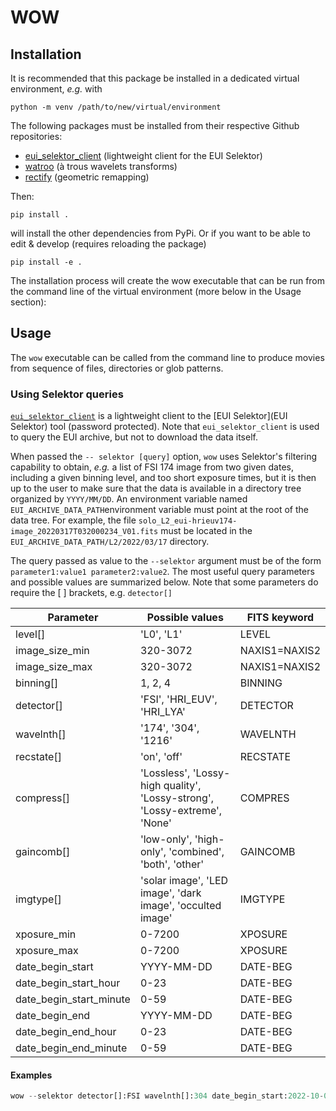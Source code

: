 # WOW

## Installation

It is recommended that this package be installed in a dedicated virtual environment, *e.g.* with 

```shell
python -m venv /path/to/new/virtual/environment
```

The following packages must be installed from their respective Github repositories: 

 * [eui_selektor_client](https://github.com/gpelouze/eui_selektor_client) (lightweight client for the EUI Selektor)
 * [watroo](https://github.com/frederic-auchere/wavelets) (à trous wavelets transforms)
 * [rectify](https://github.com/frederic-auchere/rectify) (geometric remapping)

Then:

```shell
pip install .
```

will install the other dependencies from PyPi. Or if you want to be able to edit & develop (requires reloading the package)

```shell
pip install -e .
```

The installation process will create the wow executable that can be run from the command line of the virtual environment (more below in the Usage section):

## Usage

The `wow` executable can be called from the command line to produce movies from sequence of files, directories or glob patterns.

### Using Selektor queries

[`eui_selektor_client`](https://github.com/gpelouze/eui_selektor_client) is a lightweight client to the [EUI Selektor](EUI Selektor) tool (password protected). Note that `eui_selektor_client` is used to query the EUI archive, but not to download the data itself.

When passed the `-- selektor [query]` option, `wow` uses Selektor's filtering capability to obtain, *e.g.* a list of FSI 174 image from two given dates, including a given binning level, and too short exposure times, but it is then up to the user to make sure that the data is available in a directory tree organized by `YYYY/MM/DD`. An environment variable named `EUI_ARCHIVE_DATA_PATH`environment variable must point at the root of the data tree. For example, the file `solo_L2_eui-hrieuv174-image_20220317T032000234_V01.fits` must be located in the `EUI_ARCHIVE_DATA_PATH/L2/2022/03/17` directory.

The query passed as value to the `--selektor` argument must be of the form `parameter1:value1 parameter2:value2`. The most useful query parameters and possible values are summarized below. Note that some parameters do require the [ ] brackets, e.g. `detector[]`

| Parameter               | Possible values                                                           | FITS keyword  |
|-------------------------|---------------------------------------------------------------------------|---------------|
| level[]                 | 'L0', 'L1'                                                                | LEVEL         |
| image_size_min          | 320-3072                                                                  | NAXIS1=NAXIS2 |
| image_size_max          | 320-3072                                                                  | NAXIS1=NAXIS2 |
| binning[]               | 1, 2, 4                                                                   | BINNING       |
| detector[]              | 'FSI', 'HRI_EUV', 'HRI_LYA'                                               | DETECTOR      |
| wavelnth[]              | '174', '304', '1216'                                                      | WAVELNTH      |
| recstate[]              | 'on', 'off'                                                               | RECSTATE      |
| compress[]              | 'Lossless', 'Lossy-high quality', 'Lossy-strong', 'Lossy-extreme', 'None' | COMPRES       |
| gaincomb[]              | 'low-only', 'high-only', 'combined', 'both', 'other'                      | GAINCOMB      |
| imgtype[]               | 'solar image', 'LED image', 'dark image', 'occulted image'                | IMGTYPE       |
| xposure_min             | 0-7200                                                                    | XPOSURE       |
| xposure_max             | 0-7200                                                                    | XPOSURE       |
| date_begin_start        | YYYY-MM-DD                                                                | DATE-BEG      |
| date_begin_start_hour   | 0-23                                                                      | DATE-BEG      |
| date_begin_start_minute | 0-59                                                                      | DATE-BEG      |
| date_begin_end          | YYYY-MM-DD                                                                | DATE-BEG      |
| date_begin_end_hour     | 0-23                                                                      | DATE-BEG      |
| date_begin_end_minute   | 0-59                                                                      | DATE-BEG      |

#### Examples

```python
wow --selektor detector[]:FSI wavelnth[]:304 date_begin_start:2022-10-01 date_begin_end:2022-10-30 image_size_min:3072 xposure_min:1 -o ~/movie/movie -d 5 1 -gw 0.995 -fps 24 -g 3.5 -r 1 -np 40 -i 99.99 -roi 0 0 3040 3072
```